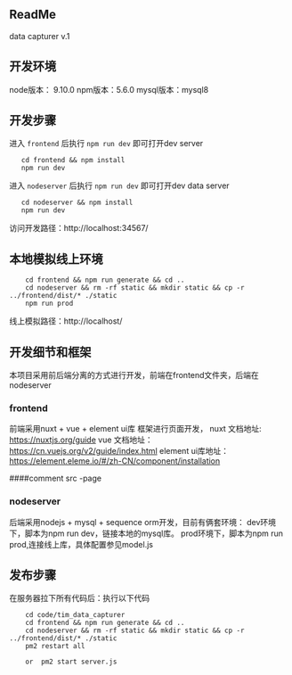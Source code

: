 ## ReadMe

data capturer v.1

## 开发环境
node版本： 9.10.0
npm版本：5.6.0
mysql版本：mysql8

## 开发步骤

进入 `frontend` 后执行 `npm run dev` 即可打开dev server
```
   cd frontend && npm install
   npm run dev
```

进入 `nodeserver` 后执行 `npm run dev` 即可打开dev data server
```
   cd nodeserver && npm install
   npm run dev
```
访问开发路径：http://localhost:34567/

## 本地模拟线上环境
```
    cd frontend && npm run generate && cd ..
    cd nodeserver && rm -rf static && mkdir static && cp -r ../frontend/dist/* ./static
    npm run prod
```
线上模拟路径：http://localhost/

## 开发细节和框架
本项目采用前后端分离的方式进行开发，前端在frontend文件夹，后端在nodeserver

### frontend
前端采用nuxt + vue + element ui库 框架进行页面开发，
nuxt 文档地址: https://nuxtjs.org/guide
vue 文档地址：https://cn.vuejs.org/v2/guide/index.html
element ui库地址：https://element.eleme.io/#/zh-CN/component/installation

####comment
src
 -page

### nodeserver
后端采用nodejs + mysql + sequence orm开发，目前有俩套环境：
dev环境下，脚本为npm run dev，链接本地的mysql库。
prod环境下，脚本为npm run prod,连接线上库，具体配置参见model.js

## 发布步骤
在服务器拉下所有代码后：执行以下代码
```
    cd code/tim_data_capturer
    cd frontend && npm run generate && cd ..
    cd nodeserver && rm -rf static && mkdir static && cp -r ../frontend/dist/* ./static
    pm2 restart all
	
	or  pm2 start server.js
```